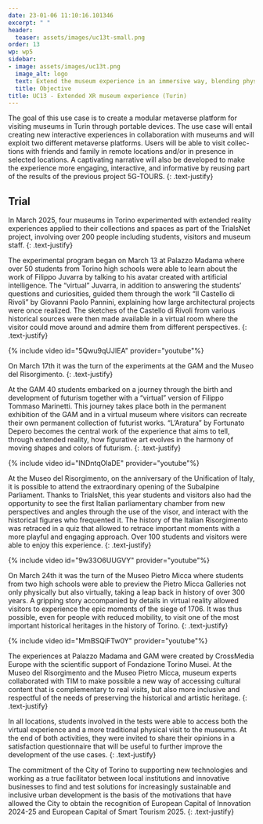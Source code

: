 ```yaml
---
date: 23-01-06 11:10:16.101346
excerpt: " "
header:
  teaser: assets/images/uc13t-small.png
order: 13
wp: wp5
sidebar:
- image: assets/images/uc13t.png
  image_alt: logo
  text: Extend the museum experience in an immersive way, blending physical and virtual elements to create a unique, interactive experience for visitors.
  title: Objective
title: UC13 - Extended XR museum experience (Turin)
---
```


The goal of this use case is to create a modular metaverse platform for visiting museums in Turin through portable devices. The use case will entail creating new interactive experiences in 	collaboration with museums and will exploit two different metaverse platforms. Users will be able to 	visit collec-tions with friends and family in remote locations and/or in presence in selected locations. A captivating narrative will also be developed to make the experience more engaging, interactive, and informative by reusing part of the results of the previous project 5G-TOURS.
{: .text-justify}

## Trial

In March 2025, four museums in Torino experimented with extended reality experiences applied to their collections and spaces as part of the TrialsNet project, involving over 200 people including students, visitors and museum staff.
{: .text-justify}

The experimental program began on March 13 at Palazzo Madama where over 50 students from Torino high schools were able to learn about the work of Filippo Juvarra by talking to his avatar created with artificial intelligence. The “virtual” Juvarra, in addition to answering the students’ questions and curiosities, guided them through the work “Il Castello di Rivoli” by Giovanni Paolo Pannini, explaining how large architectural projects were once realized. The sketches of the Castello di Rivoli from various historical sources were then made available in a virtual room where the visitor could move around and admire them from different perspectives.
{: .text-justify}

{% include video id="5Qwu9qUJIEA" provider="youtube"%}

On March 17th it was the turn of the experiments at the GAM and the Museo del Risorgimento.
{: .text-justify}

At the GAM 40 students embarked on a journey through the birth and development of futurism together with a “virtual” version of Filippo Tommaso Marinetti. This journey takes place both in the permanent exhibition of the GAM and in a virtual museum where visitors can recreate their own permanent collection of futurist works. “L’Aratura” by Fortunato Depero becomes the central work of the experience that aims to tell, through extended reality, how figurative art evolves in the harmony of moving shapes and colors of futurism.
{: .text-justify}

{% include video id="lNDntqOlaDE" provider="youtube"%}

At the Museo del Risorgimento, on the anniversary of the Unification of Italy, it is possible to attend the extraordinary opening of the Subalpine Parliament. Thanks to TrialsNet, this year students and visitors also had the opportunity to see the first Italian parliamentary chamber from new perspectives and angles through the use of the visor, and interact with the historical figures who frequented it. The history of the Italian Risorgimento was retraced in a quiz that allowed to retrace important moments with a more playful and engaging approach. Over 100 students and visitors were able to enjoy this experience.
{: .text-justify}

{% include video id="9w33O6UUGVY" provider="youtube"%}

On March 24th it was the turn of the Museo Pietro Micca  where students from two high schools were able to preview the Pietro Micca Galleries not only physically but also virtually, taking a leap back in history of over 300 years. A gripping story accompanied by details in virtual reality allowed visitors to experience the epic moments of the siege of 1706. It was thus possible, even for people with reduced mobility, to visit one of the most important historical heritages in the history of Torino.
{: .text-justify}

{% include video id="MmBSQiFTw0Y" provider="youtube"%}

The experiences at Palazzo Madama and GAM were created by CrossMedia Europe with the scientific support of Fondazione Torino Musei. At the Museo del Risorgimento and the Museo Pietro Micca, museum experts collaborated with TIM to make possible a new way of accessing cultural content that is complementary to real visits, but also more inclusive and respectful of the needs of preserving the historical and artistic heritage.
{: .text-justify}

In all locations, students involved in the tests were able to access both the virtual experience and a more traditional physical visit to the museums. At the end of both activities, they were invited to share their opinions in a satisfaction questionnaire that will be useful to further improve the development of the use cases.
{: .text-justify}

The commitment of the City of Torino to supporting new technologies and working as a true facilitator between local institutions and innovative businesses to find and test solutions for increasingly sustainable and inclusive urban development is the basis of the motivations that have allowed the City to obtain the recognition of European Capital of Innovation 2024-25 and European Capital of Smart Tourism 2025.
{: .text-justify}
